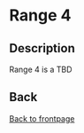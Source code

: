 # Range 4

## Description

Range 4 is a TBD




## Back
[Back to frontpage](https://132nd-vwing.github.io/TRMT-Brief/)
